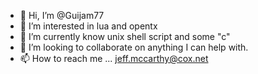- 👋 Hi, I’m @Guijam77
- 👀 I’m interested in lua and opentx
- 🌱 I’m currently know unix shell script and some "c"
- 💞️ I’m looking to collaborate on anything I can help with. 
- 📫 How to reach me ... jeff.mccarthy@cox.net 

<!---
Guijam77/Guijam77 is a ✨ special ✨ repository because its `README.md` (this file) appears on your GitHub profile.
You can click the Preview link to take a look at your changes.
--->
